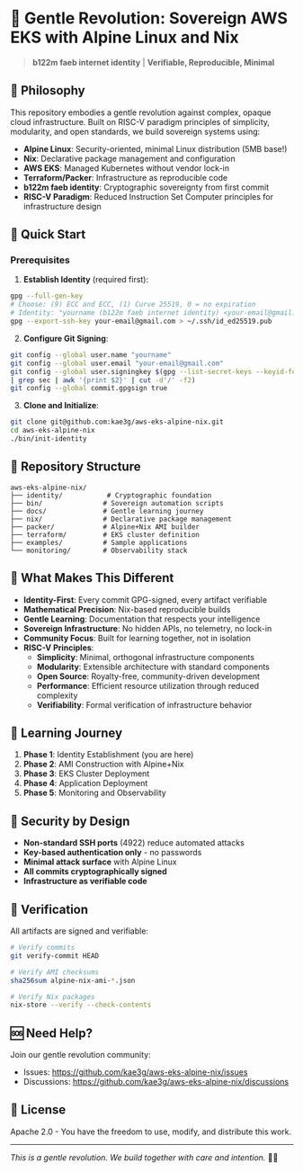 # 💚 Gentle Revolution: Sovereign AWS EKS with Alpine Linux and Nix
> **b122m faeb internet identity** | **Verifiable, Reproducible, Minimal**

## 💙 Philosophy

This repository embodies a gentle revolution against complex, opaque cloud
infrastructure. Built on RISC-V paradigm principles of simplicity, modularity,
and open standards, we build sovereign systems using:

- **Alpine Linux**: Security-oriented, minimal Linux distribution (5MB base!)
- **Nix**: Declarative package management and configuration
- **AWS EKS**: Managed Kubernetes without vendor lock-in
- **Terraform/Packer**: Infrastructure as reproducible code
- **b122m faeb identity**: Cryptographic sovereignty from first commit
- **RISC-V Paradigm**: Reduced Instruction Set Computer principles for
infrastructure design

## 🚀 Quick Start

### Prerequisites
1. **Establish Identity** (required first):
```bash
gpg --full-gen-key
# Choose: (9) ECC and ECC, (1) Curve 25519, 0 = no expiration
# Identity: "yourname (b122m faeb internet identity) <your-email@gmail.com>"
gpg --export-ssh-key your-email@gmail.com > ~/.ssh/id_ed25519.pub
```

2. **Configure Git Signing**:
```bash
git config --global user.name "yourname"
git config --global user.email "your-email@gmail.com"
git config --global user.signingkey $(gpg --list-secret-keys --keyid-format LONG
| grep sec | awk '{print $2}' | cut -d'/' -f2)
git config --global commit.gpgsign true
```

3. **Clone and Initialize**:
```bash
git clone git@github.com:kae3g/aws-eks-alpine-nix.git
cd aws-eks-alpine-nix
./bin/init-identity
```

## 📁 Repository Structure
```
aws-eks-alpine-nix/
├── identity/           # Cryptographic foundation
├── bin/               # Sovereign automation scripts
├── docs/              # Gentle learning journey
├── nix/               # Declarative package management
├── packer/            # Alpine+Nix AMI builder
├── terraform/         # EKS cluster definition
├── examples/          # Sample applications
└── monitoring/        # Observability stack
```

## 🌈 What Makes This Different

- **Identity-First**: Every commit GPG-signed, every artifact verifiable
- **Mathematical Precision**: Nix-based reproducible builds
- **Gentle Learning**: Documentation that respects your intelligence
- **Sovereign Infrastructure**: No hidden APIs, no telemetry, no lock-in
- **Community Focus**: Built for learning together, not in isolation
- **RISC-V Principles**: 
  - **Simplicity**: Minimal, orthogonal infrastructure components
  - **Modularity**: Extensible architecture with standard components
  - **Open Source**: Royalty-free, community-driven development
  - **Performance**: Efficient resource utilization through reduced complexity
  - **Verifiability**: Formal verification of infrastructure behavior

## 📖 Learning Journey

1. **Phase 1**: Identity Establishment (you are here)
2. **Phase 2**: AMI Construction with Alpine+Nix
3. **Phase 3**: EKS Cluster Deployment
4. **Phase 4**: Application Deployment
5. **Phase 5**: Monitoring and Observability

## 🔐 Security by Design

- **Non-standard SSH ports** (4922) reduce automated attacks
- **Key-based authentication only** - no passwords
- **Minimal attack surface** with Alpine Linux
- **All commits cryptographically signed**
- **Infrastructure as verifiable code**

## 💫 Verification

All artifacts are signed and verifiable:
```bash
# Verify commits
git verify-commit HEAD

# Verify AMI checksums
sha256sum alpine-nix-ami-*.json

# Verify Nix packages
nix-store --verify --check-contents
```

## 🆘 Need Help?

Join our gentle revolution community:
- Issues: https://github.com/kae3g/aws-eks-alpine-nix/issues
- Discussions: https://github.com/kae3g/aws-eks-alpine-nix/discussions

## 📄 License

Apache 2.0 - You have the freedom to use, modify, and distribute this work.

---
*This is a gentle revolution. We build together with care and intention.* 💚💙